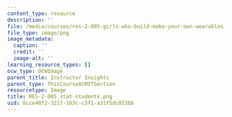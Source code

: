 ```yaml
---
content_type: resource
description: ''
file: /media/courses/res-2-005-girls-who-build-make-your-own-wearables-workshop-spring-2015/8cce48f2321f163cc3f1a31f5dc853bb_RES-2-005_stat-students.png
file_type: image/png
image_metadata:
  caption: ''
  credit: ''
  image-alt: ''
learning_resource_types: []
ocw_type: OCWImage
parent_title: Instructor Insights
parent_type: ThisCourseAtMITSection
resourcetype: Image
title: RES-2-005_stat-students.png
uid: 8cce48f2-321f-163c-c3f1-a31f5dc853bb
---
```

